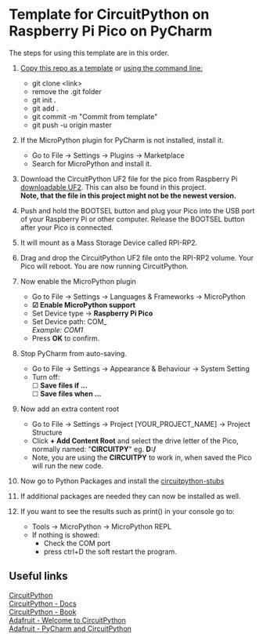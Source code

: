 # Template for CircuitPython on Raspberry Pi Pico on PyCharm

The steps for using this template are in this order.

1. [Copy this repo as a template](https://docs.github.com/en/repositories/creating-and-managing-repositories/creating-a-repository-from-a-template) or [using the command line:](https://stackoverflow.com/questions/62630485/is-it-possible-to-create-a-new-git-repository-from-a-template-only-using-the-com)
   - git clone \<link> 
   - remove the .git folder
   - git init .
   - git add .
   - git commit -m "Commit from template"
   - git push -u origin master
   

2. If the MicroPython plugin for PyCharm is not installed, install it.
   - Go to File &#8594; Settings &#8594; Plugins &#8594; Marketplace
   - Search for MicroPython and install it.


3. Download the CircuitPython UF2 file for the pico from Raspberry Pi [downloadable UF2](https://circuitpython.org/board/raspberry_pi_pico/). This can also be found in this project.<br>
**Note, that the file in this project might not be the newest version.**


4. Push and hold the BOOTSEL button and plug your Pico into the USB port of your Raspberry Pi or other computer. Release the BOOTSEL button after your Pico is connected.


5. It will mount as a Mass Storage Device called RPI-RP2.


6. Drag and drop the CircuitPython UF2 file onto the RPI-RP2 volume. Your Pico will reboot. You are now running CircuitPython.

7. Now enable the MicroPython plugin
   - Go to File &#8594; Settings &#8594; Languages & Frameworks &#8594; MicroPython
   - **&#9745; Enable MicroPython support**
   - Set Device type &#8594; **Raspberry Pi Pico**
   - Set Device path: COM_<br> 
     _Example: COM1_
   - Press **OK** to confirm.


8. Stop PyCharm from auto-saving.
   - Go to File &#8594; Settings &#8594; Appearance & Behaviour &#8594; System Setting
   - Turn off: <br>
     &#9744; **Save files if ...** <br>
     &#9744; **Save files when ...** <br>
   

9. Now add an extra content root
   - Go to File &#8594; Settings &#8594; Project [YOUR_PROJECT_NAME] &#8594; Project Structure
   - Click **+ Add Content Root** and select the drive letter of the Pico, normally named: "**CIRCUITPY**" eg. **D:/**
   - Note, you are using the **CIRCUITPY** to work in, when saved the Pico will run the new code.


10. Now go to Python Packages and install the [circuitpython-stubs](https://pypi.org/project/circuitpython-stubs/)


11. If additional packages are needed they can now be installed as well.


12. If you want to see the results such as print() in your console go to:
    - Tools → MicroPython → MicroPython REPL <br>
    - If nothing is showed:
      - Check the COM port
      - press ctrl+D the soft restart the program. <br>


## Useful links
[CircuitPython](https://circuitpython.org//) <br>
[CircuitPython - Docs](https://circuitpython.readthedocs.io/en/latest/docs/index.html) <br>
[CircuitPython - Book](https://cdn-learn.adafruit.com/downloads/pdf/circuitpython-essentials.pdf) <br>
[Adafruit - Welcome to CircuitPython](https://learn.adafruit.com/welcome-to-circuitpython) <br>
[Adafruit - PyCharm and CircuitPython](https://learn.adafruit.com/welcome-to-circuitpython/pycharm-and-circuitpython) <br>
